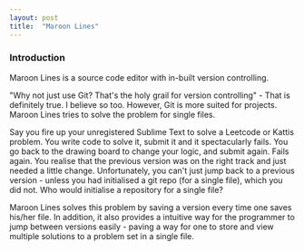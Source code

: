 ```yaml
---
layout: post
title:  "Maroon Lines"
---
```

### Introduction
Maroon Lines is a source code editor with in-built version controlling.

"Why not just use Git? That's the holy grail for version controlling" - That is definitely true. I believe so too. However, Git is more suited for projects. Maroon Lines tries to solve the problem for single files. 

Say you fire up your unregistered Sublime Text to solve a Leetcode or Kattis problem. You write code to solve it, submit it and it spectacularly fails. You go back to the drawing board to change your logic, and submit again. Fails again. You realise that the previous version was on the right track and just needed a little change. Unfortunately, you can't just jump back to a previous version - unless you had initialised a git repo (for a single file), which you did not. Who would initialise a repository for a single file?

Maroon Lines solves this problem by saving a version every time one saves his/her file. In addition, it also provides a intuitive way for the programmer to jump between versions easily - paving a way for one to store and view multiple solutions to a problem set in a single file.

